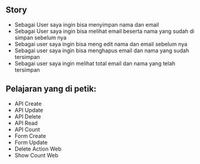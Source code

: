 ## Story
- Sebagai User saya ingin bisa menyimpan nama dan email
- Sebagai User saya ingin bisa melihat email beserta nama yang sudah di simpan sebelum nya
- Sebagai user saya ingin bisa meng edit nama dan email sebelum nya
- Sebagai user saya ingin bisa menghapus email dan nama yang sudah tersimpan
- Sebagai user saya ingin melihat total email dan nama yang telah tersimpan


## Pelajaran yang di petik:
- API Create
- API Update
- API Delete
- API Read
- API Count
- Form Create
- Form Update
- Delete Action Web
- Show Count Web
